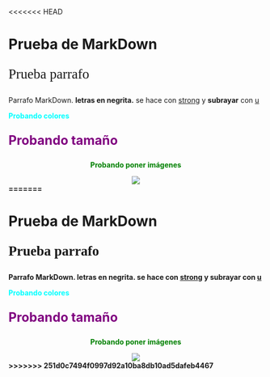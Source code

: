 <<<<<<< HEAD
<h1>Prueba de MarkDown</h1>

<p style="font-size:27px;font-family:ComicSans">Prueba parrafo</p>


<p>Parrafo MarkDown. <strong> letras en negrita.</strong> se hace con  <u> strong</u> y <strong>subrayar</strong> con <u>u</u></p>


<p style="color:cyan;"><strong>Probando colores</p>

<p style="color:purple;font-size:25px">Probando tamaño</p>

<center>

<p style="color:green">Probando poner imágenes</p>
<img src="https://i.ibb.co/mq636TP/Xar.jpg">

</center>
=======
<h1>Prueba de MarkDown</h1>

<p style="font-size:27px;font-family:ComicSans">Prueba parrafo</p>


<p>Parrafo MarkDown. <strong> letras en negrita.</strong> se hace con  <u> strong</u> y <strong>subrayar</strong> con <u>u</u></p>


<p style="color:cyan;"><strong>Probando colores</p>

<p style="color:purple;font-size:25px">Probando tamaño</p>

<center>

<p style="color:green">Probando poner imágenes</p>
<img src="https://i.ibb.co/mq636TP/Xar.jpg">

</center>
>>>>>>> 251d0c7494f0997d92a10ba8db10ad5dafeb4467

